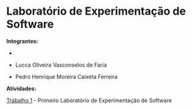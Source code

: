 # Laboratório de Experimentação de Software

**Integrantes:**

-

- Lucca Oliveira Vasconselos de Faria

- Pedro Henrique Moreira Caixeta Ferreira

**Atividades:**

[Trabalho 1](/lab-01/README.md) - Primeiro Laboratório de Experimentação de Software
